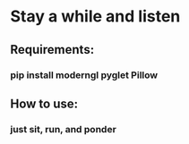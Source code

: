 # Stay a while and listen ###

## Requirements:
### pip install moderngl pyglet Pillow

## How to use:
### just sit, run, and ponder
